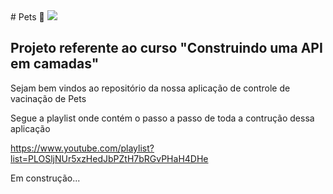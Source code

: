 <div>  
# Pets 💙 
<img src="https://img.icons8.com/color/48/000000/pets--v2.png"/>
</div>

## Projeto referente ao curso "Construindo uma API em camadas"

Sejam bem vindos ao repositório da nossa aplicação de controle de vacinação de Pets 

Segue a playlist onde contém o passo a passo de toda a contrução dessa aplicação

https://www.youtube.com/playlist?list=PLOSljNUr5xzHedJbPZtH7bRGvPHaH4DHe

Em construção...
